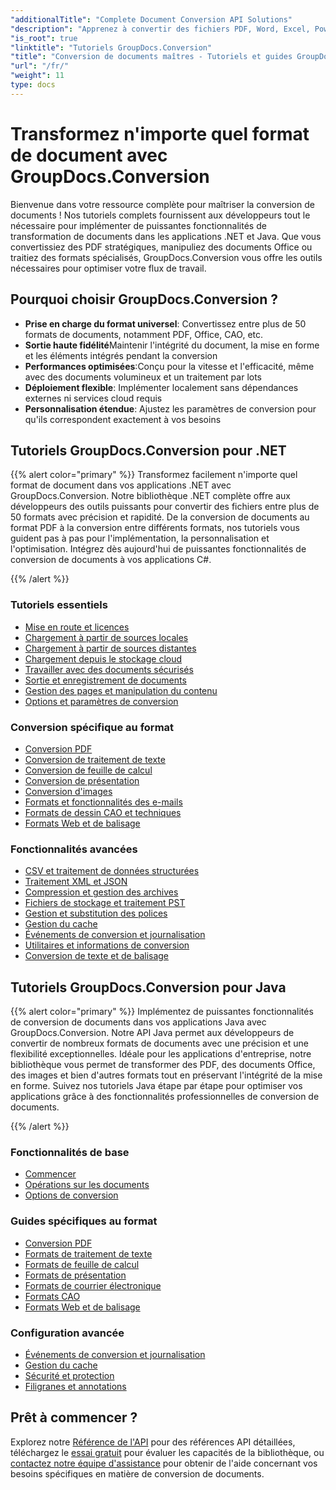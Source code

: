 ```yaml
---
"additionalTitle": "Complete Document Conversion API Solutions"
"description": "Apprenez à convertir des fichiers PDF, Word, Excel, PowerPoint et plus de 50 formats grâce à nos tutoriels pas à pas. Convertissez vos documents en toute simplicité dans vos applications."
"is_root": true
"linktitle": "Tutoriels GroupDocs.Conversion"
"title": "Conversion de documents maîtres - Tutoriels et guides GroupDocs.Conversion"
"url": "/fr/"
"weight": 11
type: docs
---
```

# Transformez n'importe quel format de document avec GroupDocs.Conversion

Bienvenue dans votre ressource complète pour maîtriser la conversion de documents ! Nos tutoriels complets fournissent aux développeurs tout le nécessaire pour implémenter de puissantes fonctionnalités de transformation de documents dans les applications .NET et Java. Que vous convertissiez des PDF stratégiques, manipuliez des documents Office ou traitiez des formats spécialisés, GroupDocs.Conversion vous offre les outils nécessaires pour optimiser votre flux de travail.

## Pourquoi choisir GroupDocs.Conversion ?

- **Prise en charge du format universel**: Convertissez entre plus de 50 formats de documents, notamment PDF, Office, CAO, etc.
- **Sortie haute fidélité**Maintenir l'intégrité du document, la mise en forme et les éléments intégrés pendant la conversion
- **Performances optimisées**:Conçu pour la vitesse et l'efficacité, même avec des documents volumineux et un traitement par lots
- **Déploiement flexible**: Implémenter localement sans dépendances externes ni services cloud requis
- **Personnalisation étendue**: Ajustez les paramètres de conversion pour qu'ils correspondent exactement à vos besoins

## Tutoriels GroupDocs.Conversion pour .NET

{{% alert color="primary" %}}
Transformez facilement n'importe quel format de document dans vos applications .NET avec GroupDocs.Conversion. Notre bibliothèque .NET complète offre aux développeurs des outils puissants pour convertir des fichiers entre plus de 50 formats avec précision et rapidité. De la conversion de documents au format PDF à la conversion entre différents formats, nos tutoriels vous guident pas à pas pour l'implémentation, la personnalisation et l'optimisation. Intégrez dès aujourd'hui de puissantes fonctionnalités de conversion de documents à vos applications C#.

{{% /alert %}}

### Tutoriels essentiels

- [Mise en route et licences](./net/getting-started-licensing/)
- [Chargement à partir de sources locales](./net/loading-from-local-sources/)
- [Chargement à partir de sources distantes](./net/loading-from-remote-sources/)
- [Chargement depuis le stockage cloud](./net/loading-from-cloud-storage/)
- [Travailler avec des documents sécurisés](./net/working-with-secure-documents/)
- [Sortie et enregistrement de documents](./net/document-output-saving/)
- [Gestion des pages et manipulation du contenu](./net/page-management-content-manipulation/)
- [Options et paramètres de conversion](./net/conversion-options-settings/)

### Conversion spécifique au format

- [Conversion PDF](./net/pdf-conversion/)
- [Conversion de traitement de texte](./net/word-processing-conversion/)
- [Conversion de feuille de calcul](./net/spreadsheet-conversion/)
- [Conversion de présentation](./net/presentation-conversion/)
- [Conversion d'images](./net/image-conversion/)
- [Formats et fonctionnalités des e-mails](./net/email-formats-features/)
- [Formats de dessin CAO et techniques](./net/cad-technical-drawing-formats/)
- [Formats Web et de balisage](./net/web-markup-formats/)

### Fonctionnalités avancées

- [CSV et traitement de données structurées](./net/csv-structured-data-processing/)
- [Traitement XML et JSON](./net/xml-json-processing/)
- [Compression et gestion des archives](./net/compression-archive-handling/)
- [Fichiers de stockage et traitement PST](./net/storage-files-pst-processing/)
- [Gestion et substitution des polices](./net/font-handling-substitution/)
- [Gestion du cache](./net/cache-management/)
- [Événements de conversion et journalisation](./net/conversion-events-logging/)
- [Utilitaires et informations de conversion](./net/conversion-utilities-information/)
- [Conversion de texte et de balisage](./net/text-markup-conversion/)

## Tutoriels GroupDocs.Conversion pour Java

{{% alert color="primary" %}}
Implémentez de puissantes fonctionnalités de conversion de documents dans vos applications Java avec GroupDocs.Conversion. Notre API Java permet aux développeurs de convertir de nombreux formats de documents avec une précision et une flexibilité exceptionnelles. Idéale pour les applications d'entreprise, notre bibliothèque vous permet de transformer des PDF, des documents Office, des images et bien d'autres formats tout en préservant l'intégrité de la mise en forme. Suivez nos tutoriels Java étape par étape pour optimiser vos applications grâce à des fonctionnalités professionnelles de conversion de documents.

{{% /alert %}}

### Fonctionnalités de base

- [Commencer](./java/getting-started/)
- [Opérations sur les documents](./java/document-operations/)
- [Options de conversion](./java/conversion-options/)

### Guides spécifiques au format

- [Conversion PDF](./java/pdf-conversion/)
- [Formats de traitement de texte](./java/word-processing-formats/)
- [Formats de feuille de calcul](./java/spreadsheet-formats/)
- [Formats de présentation](./java/presentation-formats/)
- [Formats de courrier électronique](./java/email-formats/)
- [Formats CAO](./java/cad-formats/)
- [Formats Web et de balisage](./java/web-markup-formats/)

### Configuration avancée

- [Événements de conversion et journalisation](./java/conversion-events-logging/)
- [Gestion du cache](./java/cache-management/)
- [Sécurité et protection](./java/security-protection/)
- [Filigranes et annotations](./java/watermarks-annotations/)

## Prêt à commencer ?

Explorez notre [Référence de l'API](https://reference.groupdocs.com/) pour des références API détaillées, téléchargez le [essai gratuit](https://releases.groupdocs.com/) pour évaluer les capacités de la bibliothèque, ou [contactez notre équipe d'assistance](https://forum.groupdocs.com/) pour obtenir de l'aide concernant vos besoins spécifiques en matière de conversion de documents.